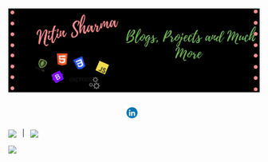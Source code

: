 # ![Nitin Sharma](https://github.com/Nitin-Sharma-coder/Nitin-Sharma-coder/blob/main/myheader.png)
<p align='center'>
  <a href="https://www.linkedin.com/in/nitin-sharma-b43136202/"><img height="30" src="https://github.com/Nitin-Sharma-coder/Nitin-Sharma-coder/blob/main/pic3.gif"></a>&nbsp;&nbsp;</p>
<p><img align="center" src="https://github-readme-stats.vercel.app/api/top-langs/?username=Nitin-Sharma-coder&theme=dark&show_icons=true" />  &nbsp&nbsp|&nbsp&nbsp <img align="center" src="https://github-readme-stats.vercel.app/api/?username=Nitin-Sharma-coder&theme=dark&show_icons=true&layout=default" /> </p>
<img align="center" src ="https://github-readme-stats.vercel.app/api/pin/?username=Nitin-Sharma-coder&repo=textry">

<!-- <img align="center" src="https://github-readme-stats.vercel.app/api/wakatime?username=Nitin-Sharma-coder" /> -->
